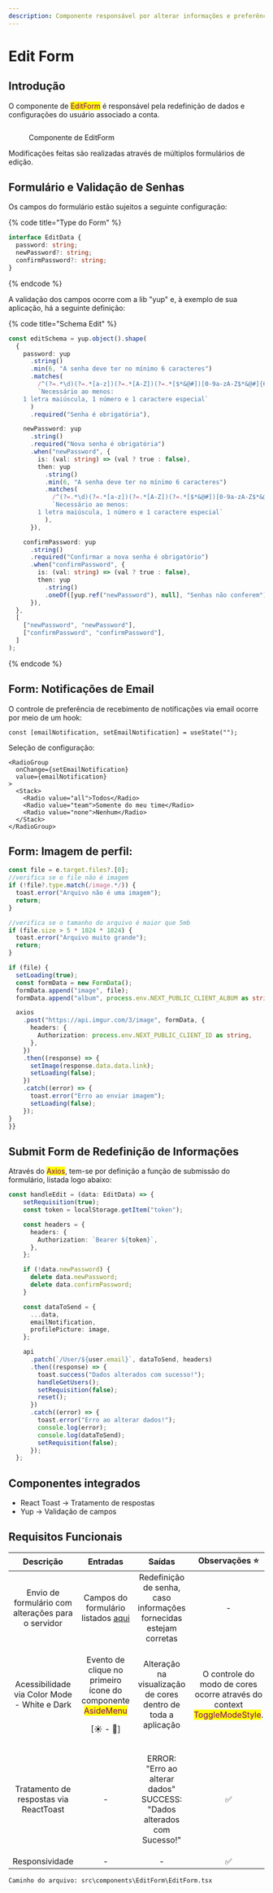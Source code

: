 ```yaml
---
description: Componente responsável por alterar informações e preferências do usuário.
---
```


# Edit Form

## Introdução

O componente de <mark style="color:purple;">EditForm</mark> é responsável pela redefinição de dados e configurações do usuário associado a conta.

<figure><img src="../../.gitbook/assets/image (12) (1).png" alt=""><figcaption><p>Componente de EditForm</p></figcaption></figure>

Modificações feitas são realizadas através de múltiplos formulários de edição.

## Formulário e Validação de Senhas

Os campos do formulário estão sujeitos a seguinte configuração:

{% code title="Type do Form" %}
```typescript
interface EditData {
  password: string;
  newPassword?: string;
  confirmPassword?: string;
}
```
{% endcode %}

A validação dos campos ocorre com a lib "yup" e, à exemplo de sua aplicação, há a seguinte definição:

{% code title="Schema Edit" %}
```typescript
const editSchema = yup.object().shape(
  {
    password: yup
      .string()
      .min(6, "A senha deve ter no mínimo 6 caracteres")
      .matches(
        /^(?=.*\d)(?=.*[a-z])(?=.*[A-Z])(?=.*[$*&@#])[0-9a-zA-Z$*&@#]{6,}$/,
        `Necessário ao menos: 
    1 letra maiúscula, 1 número e 1 caractere especial`
      )
      .required("Senha é obrigatória"),

    newPassword: yup
      .string()
      .required("Nova senha é obrigatória")
      .when("newPassword", {
        is: (val: string) => (val ? true : false),
        then: yup
          .string()
          .min(6, "A senha deve ter no mínimo 6 caracteres")
          .matches(
            /^(?=.*\d)(?=.*[a-z])(?=.*[A-Z])(?=.*[$*&@#])[0-9a-zA-Z$*&@#]{6,}$/,
            `Necessário ao menos:
        1 letra maiúscula, 1 número e 1 caractere especial`
          ),
      }),

    confirmPassword: yup
      .string()
      .required("Confirmar a nova senha é obrigatório")
      .when("confirmPassword", {
        is: (val: string) => (val ? true : false),
        then: yup
          .string()
          .oneOf([yup.ref("newPassword"), null], "Senhas não conferem"),
      }),
  },
  [
    ["newPassword", "newPassword"],
    ["confirmPassword", "confirmPassword"],
  ]
);
```
{% endcode %}

## Form: Notificações de Email

O controle de preferência de recebimento de notificações via email ocorre por meio de um hook:

```tsx
const [emailNotification, setEmailNotification] = useState("");
```

Seleção de configuração:

```tsx
<RadioGroup
  onChange={setEmailNotification}
  value={emailNotification}
>
  <Stack>
    <Radio value="all">Todos</Radio>
    <Radio value="team">Somente do meu time</Radio>
    <Radio value="none">Nenhum</Radio>
  </Stack>
</RadioGroup>
```

## Form: Imagem de perfil:

```typescript
const file = e.target.files?.[0];
//verifica se o file não é imagem
if (!file?.type.match(/image.*/)) {
  toast.error("Arquivo não é uma imagem");
  return;
}

//verifica se o tamanho do arquivo é maior que 5mb
if (file.size > 5 * 1024 * 1024) {
  toast.error("Arquivo muito grande");
  return;
}

if (file) {
  setLoading(true);
  const formData = new FormData();
  formData.append("image", file);
  formData.append("album", process.env.NEXT_PUBLIC_CLIENT_ALBUM as string);

  axios
    .post("https://api.imgur.com/3/image", formData, {
      headers: {
        Authorization: process.env.NEXT_PUBLIC_CLIENT_ID as string,
      },
    })
    .then((response) => {
      setImage(response.data.data.link);
      setLoading(false);
    })
    .catch((error) => {
      toast.error("Erro ao enviar imagem");
      setLoading(false);
    });
}
}}
```

## Submit Form de Redefinição de Informações

Através do <mark style="color:purple;">Axios</mark>, <mark style="color:purple;"></mark> tem-se por definição a função de submissão do formulário, listada logo abaixo:

```typescript
const handleEdit = (data: EditData) => {
    setRequisition(true);
    const token = localStorage.getItem("token");

    const headers = {
      headers: {
        Authorization: `Bearer ${token}`,
      },
    };

    if (!data.newPassword) {
      delete data.newPassword;
      delete data.confirmPassword;
    }

    const dataToSend = {
      ...data,
      emailNotification,
      profilePicture: image,
    };

    api
      .patch(`/User/${user.email}`, dataToSend, headers)
      .then((response) => {
        toast.success("Dados alterados com sucesso!");
        handleGetUsers();
        setRequisition(false);
        reset();
      })
      .catch((error) => {
        toast.error("Erro ao alterar dados!");
        console.log(error);
        console.log(dataToSend);
        setRequisition(false);
      });
  };
```

## Componentes integrados

* React Toast -> Tratamento de respostas
* Yup -> Validação de campos

## Requisitos Funcionais

|                      Descrição                     |                                                       Entradas                                                      |                                      Saídas                                      |                                               Observações ⭐                                               |
| :------------------------------------------------: | :-----------------------------------------------------------------------------------------------------------------: | :------------------------------------------------------------------------------: | :-------------------------------------------------------------------------------------------------------: |
| Envio de formulário com alterações para o servidor |                      Campos do formulário listados [aqui](edit-form.md#formulario-e-validacao)                      |        Redefinição de senha, caso informações fornecidas estejam corretas        |                                                     -                                                     |
|    Acessibilidade via Color Mode - White e Dark    | <p>Evento de clique no primeiro ícone do componente <mark style="color:purple;">AsideMenu</mark></p><p>[☀ - 🌙]</p> |           Alteração na visualização de cores dentro de toda a aplicação          | O controle do modo de cores ocorre através do context <mark style="color:purple;">ToggleModeStyle</mark>. |
|       Tratamento de respostas via ReactToast       |                                                          -                                                          | <p>ERROR: "Erro ao alterar dados"<br>SUCCESS: "Dados alterados com Sucesso!"</p> |                                                     ✅                                                     |
|                   Responsividade                   |                                                          -                                                          |                                         -                                        |                                                     ✅                                                     |

```
Caminho do arquivo: src\components\EditForm\EditForm.tsx
```

